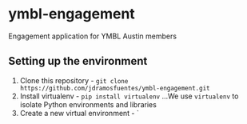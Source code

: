 # ymbl-engagement
Engagement application for YMBL Austin members

## Setting up the environment
1. Clone this repository - `git clone https://github.com/jdramosfuentes/ymbl-engagement.git`
2. Install virtualenv - `pip install virtualenv`
...We use `virtualenv` to isolate Python environments and libraries
3. Create a new virtual environment - `